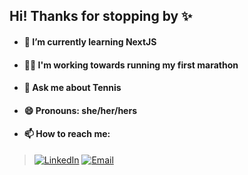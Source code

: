 ## Hi! Thanks for stopping by ✨
- #### 🌱 I’m currently learning NextJS
- #### 🧘‍♀️ I'm working towards running my first marathon
- #### 💬 Ask me about Tennis
- #### 😄 Pronouns: she/her/hers
- ####  📫 How to reach me:

>[![LinkedIn](https://img.shields.io/badge/LinkedIn-blue?style=flat&logo=linkedin&logoColor=white)]([https://www.linkedin.com/in/yourusername](https://www.linkedin.com/in/rupika-pendyala/))
[![Email](https://img.shields.io/badge/Email-D14836?style=flat&logo=gmail&logoColor=white)](mailto:rupikamericapplication@gmail.com)

